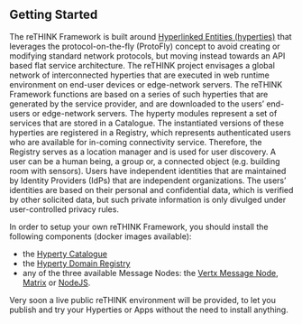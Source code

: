 Getting Started
---------------

The reTHINK Framework is built around [Hyperlinked Entities (hyperties)](hyperty.md) that leverages the protocol-on-the-fly (ProtoFly) concept to avoid creating or modifying standard network protocols, but moving instead towards an API based flat service architecture. The reTHINK project envisages a global network of interconnected hyperties that are executed in web runtime environment on end-user devices or edge-network servers. The reTHINK Framework functions are based on a series of such hyperties that are generated by the service provider, and are downloaded to the users’ end-users or edge-network servers. The hyperty modules represent a set of services that are stored in a Catalogue. The instantiated versions of these hyperties are registered in a Registry, which represents authenticated users who are available for in-coming connectivity service. Therefore, the Registry serves as a location manager and is used for user discovery. A user can be a human being, a group or, a connected object (e.g. building room with sensors). Users have independent identities that are maintained by Identity Providers (IdPs) that are independent organizations. The users’ identities are based on their personal and confidential data, which is verified by other solicited data, but such private information is only divulged under user-controlled privacy rules.

In order to setup your own reTHINK Framework, you should install the following components (docker images available):

-	the [Hyperty Catalogue](https://github.com/reTHINK-project/dev-catalogue)
-	the [Hyperty Domain Registry](https://github.com/reTHINK-project/dev-registry-domain)
-	any of the three available Message Nodes: the [Vertx Message Node](https://github.com/reTHINK-project/dev-msg-node-vertx), [Matrix](https://matrix.org/) or [NodeJS](https://nodejs.org/en/).

Very soon a live public reTHINK environment will be provided, to let you publish and try your Hyperties or Apps without the need to install anything.
